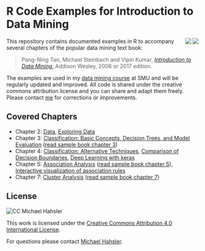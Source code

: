 
# R Code Examples for Introduction to Data Mining

<img src="book_small_e2.jpg" align="right">
<img src="book_small.jpg" align="right">

This repository contains documented examples in R to accompany several chapters of the popular data mining text book:

> Pang-Ning Tan, Michael Steinbach and Vipin Kumar, 
[_Introduction to Data Mining,_](http://www-users.cs.umn.edu/~kumar/dmbook) Addison Wesley, 2006 or 2017 edition.



The examples are used in my [data mining course](http://michael.hahsler.net/SMU/EMIS7332) at SMU and will be regularly updated and improved. 
All code is shared under the creative commons attribution license and you can
share and adapt them freely. Please contact [me](http://michael.hahsler.net) 
for corrections or improvements. 


## Covered Chapters

* Chapter 2: [Data](https://rawgit.com/mhahsler/Introduction_to_Data_Mining_R_Examples/master/chap2.html), [Exploring Data](https://rawgit.com/mhahsler/Introduction_to_Data_Mining_R_Examples/master/chap2_exploring.html)
* Chapter 3: [Classification: Basic Concepts, Decision Trees, and Model Evaluation](https://rawgit.com/mhahsler/Introduction_to_Data_Mining_R_Examples/master/chap3.html)
([read sample book chapter 3](https://www-users.cs.umn.edu/~kumar001/dmbook/ch3_classification.pdf))
* Chapter 4: [Classification: Alternative Techniques](https://rawgit.com/mhahsler/Introduction_to_Data_Mining_R_Examples/master/chap4.html), [Comparison of Decision Boundaries](https://rawgit.com/mhahsler/Introduction_to_Data_Mining_R_Examples/master/chap4_decisionboundary.html), [Deep Learning with keras](https://rawgit.com/mhahsler/Introduction_to_Data_Mining_R_Examples/master/chap4_keras.html)
* Chapter 5: [Association Analysis](https://rawgit.com/mhahsler/Introduction_to_Data_Mining_R_Examples/master/chap5.html) 
([read sample book chapter 5](https://www-users.cs.umn.edu/~kumar001/dmbook/ch5_association_analysis.pdf)), [Interactive visualization of association rules](https://rawgit.com/mhahsler/Introduction_to_Data_Mining_R_Examples/master/chap5_interactive.html)
* Chapter 7: [Cluster Analysis](https://rawgit.com/mhahsler/Introduction_to_Data_Mining_R_Examples/master/chap7.html)
([read sample book chapter 7](https://www-users.cs.umn.edu/~kumar001/dmbook/ch7_clustering.pdf))


## License
![CC](https://i.creativecommons.org/l/by/4.0/88x31.png) Michael Hahsler

 This work is licensed under the
 [Creative Commons Attribution 4.0 International License](http://creativecommons.org/licenses/by/4.0/). 
 
 For questions please contact
 [Michael Hahsler](http://michael.hahsler.net).

